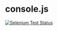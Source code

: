 # console.js

[![Selenium Test Status](https://saucelabs.com/browser-matrix/consolejs.svg)](https://saucelabs.com/u/consolejs)